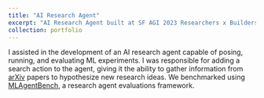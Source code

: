 ```yaml
---
title: "AI Research Agent"
excerpt: "AI Research Agent built at SF AGI 2023 Researchers x Builders Hackathon"
collection: portfolio
---
```


I assisted in the development of an AI research agent capable of posing, running, and evaluating ML experiments. I was responsible for adding a search action to the agent, giving it the ability to gather information from [arXiv](https://arxiv.org/abs/2310.03302) papers to hypothesize new research ideas. We benchmarked using [MLAgentBench](https://arxiv.org/abs/2310.03302), a research agent evaluations framework.
